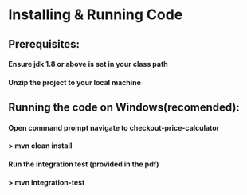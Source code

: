 # Installing & Running Code

## Prerequisites:

#### Ensure jdk 1.8 or above is set in your class path
#### Unzip the project to your local machine 


## Running the code on Windows(recomended):

#### Open command prompt navigate to checkout-price-calculator
#### > mvn clean install

#### Run the integration test (provided in the pdf)
#### > mvn integration-test
